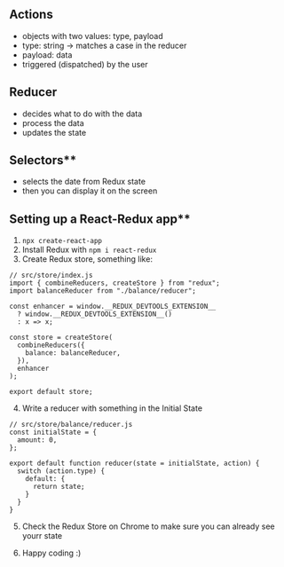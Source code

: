 ## Actions

- objects with two values: type, payload
- type: string -> matches a case in the reducer
- payload: data
- triggered (dispatched) by the user 

## Reducer

- decides what to do with the data
- process the data
- updates the state

## Selectors**

- selects the date from Redux state
- then you can display it on the screen

## Setting up a React-Redux app**

1. `npx create-react-app`
2. Install Redux with `npm i react-redux`
3. Create Redux store, something like:

```
// src/store/index.js
import { combineReducers, createStore } from "redux";
import balanceReducer from "./balance/reducer";

const enhancer = window.__REDUX_DEVTOOLS_EXTENSION__
  ? window.__REDUX_DEVTOOLS_EXTENSION__()
  : x => x;

const store = createStore(
  combineReducers({
    balance: balanceReducer,
  }),
  enhancer
);

export default store;
```

4. Write a reducer with something in the Initial State

```
// src/store/balance/reducer.js
const initialState = {
  amount: 0,
};

export default function reducer(state = initialState, action) {
  switch (action.type) {
    default: {
      return state;
    }
  }
}
```

5. Check the Redux Store on Chrome to make sure you can already see yourr state

6. Happy coding :)